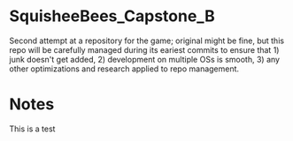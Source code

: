 # SquisheeBees_Capstone_B
Second attempt at a repository for the game; original might be fine, but this repo will be carefully managed during its eariest commits to ensure that 1) junk doesn't get added, 2) development on multiple OSs is smooth, 3) any other optimizations and research applied to repo management.

# Notes
This is a test
